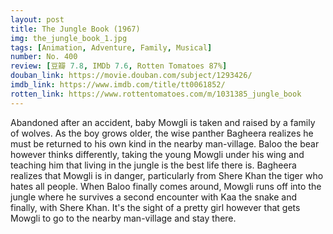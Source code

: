 ```yaml
---
layout: post 
title: The Jungle Book (1967)
img: the_jungle_book_1.jpg
tags: [Animation, Adventure, Family, Musical]
number: No. 400
review: [豆瓣 7.8, IMDb 7.6, Rotten Tomatoes 87%]
douban_link: https://movie.douban.com/subject/1293426/
imdb_link: https://www.imdb.com/title/tt0061852/
rotten_link: https://www.rottentomatoes.com/m/1031385_jungle_book
---
```


Abandoned after an accident, baby Mowgli is taken and raised by a family of wolves. As the boy grows older, the wise panther Bagheera realizes he must be returned to his own kind in the nearby man-village. Baloo the bear however thinks differently, taking the young Mowgli under his wing and teaching him that living in the jungle is the best life there is. Bagheera realizes that Mowgli is in danger, particularly from Shere Khan the tiger who hates all people. When Baloo finally comes around, Mowgli runs off into the jungle where he survives a second encounter with Kaa the snake and finally, with Shere Khan. It's the sight of a pretty girl however that gets Mowgli to go to the nearby man-village and stay there.